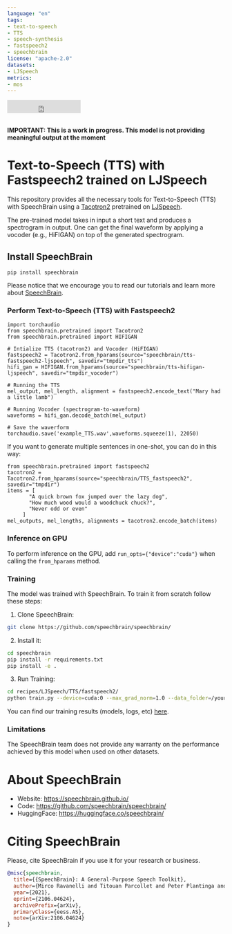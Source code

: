 ```yaml
---
language: "en"
tags:
- text-to-speech
- TTS
- speech-synthesis
- fastspeech2
- speechbrain
license: "apache-2.0"
datasets:
- LJSpeech
metrics:
- mos
---
```


<iframe src="https://ghbtns.com/github-btn.html?user=speechbrain&repo=speechbrain&type=star&count=true&size=large&v=2" frameborder="0" scrolling="0" width="170" height="30" title="GitHub"></iframe>
<br/><br/>

**IMPORTANT: This is a work in progress. This model is not providing meaningful output at the moment**

# Text-to-Speech (TTS) with Fastspeech2 trained on LJSpeech

This repository provides all the necessary tools for Text-to-Speech (TTS)  with SpeechBrain using a [Tacotron2](https://arxiv.org/abs/1712.05884) pretrained on [LJSpeech](https://keithito.com/LJ-Speech-Dataset/).

The pre-trained model takes in input a short text and produces a spectrogram in output. One can get the final waveform by applying a vocoder (e.g., HiFIGAN) on top of the generated spectrogram.


## Install SpeechBrain

```
pip install speechbrain
```

Please notice that we encourage you to read our tutorials and learn more about
[SpeechBrain](https://speechbrain.github.io).

### Perform Text-to-Speech (TTS) with Fastspeech2

```
import torchaudio
from speechbrain.pretrained import Tacotron2
from speechbrain.pretrained import HIFIGAN

# Intialize TTS (tacotron2) and Vocoder (HiFIGAN)
fastspeech2 = Tacotron2.from_hparams(source="speechbrain/tts-fastspeech2-ljspeech", savedir="tmpdir_tts")
hifi_gan = HIFIGAN.from_hparams(source="speechbrain/tts-hifigan-ljspeech", savedir="tmpdir_vocoder")

# Running the TTS
mel_output, mel_length, alignment = fastspeech2.encode_text("Mary had a little lamb")

# Running Vocoder (spectrogram-to-waveform)
waveforms = hifi_gan.decode_batch(mel_output)

# Save the waverform
torchaudio.save('example_TTS.wav',waveforms.squeeze(1), 22050)
```

If you want to generate multiple sentences in one-shot, you can do in this way:

```
from speechbrain.pretrained import fastspeech2
tacotron2 = Tacotron2.from_hparams(source="speechbrain/TTS_fastspeech2", savedir="tmpdir")
items = [
       "A quick brown fox jumped over the lazy dog",
       "How much wood would a woodchuck chuck?",
       "Never odd or even"
     ]
mel_outputs, mel_lengths, alignments = tacotron2.encode_batch(items)

```

### Inference on GPU
To perform inference on the GPU, add  `run_opts={"device":"cuda"}`  when calling the `from_hparams` method.

### Training
The model was trained with SpeechBrain.
To train it from scratch follow these steps:
1. Clone SpeechBrain:
```bash
git clone https://github.com/speechbrain/speechbrain/
```
2. Install it:
```bash
cd speechbrain
pip install -r requirements.txt
pip install -e .
```
3. Run Training:
```bash
cd recipes/LJSpeech/TTS/fastspeech2/
python train.py --device=cuda:0 --max_grad_norm=1.0 --data_folder=/your_folder/LJSpeech-1.1 hparams/train.yaml
```
You can find our training results (models, logs, etc) [here](https://drive.google.com/drive/folders/1Yb8CDCrW7JF1_jg8Xc4U15z3W37VjrY5?usp=share_link).

### Limitations
The SpeechBrain team does not provide any warranty on the performance achieved by this model when used on other datasets.

# **About SpeechBrain**
- Website: https://speechbrain.github.io/
- Code: https://github.com/speechbrain/speechbrain/
- HuggingFace: https://huggingface.co/speechbrain/


# **Citing SpeechBrain**
Please, cite SpeechBrain if you use it for your research or business.

```bibtex
@misc{speechbrain,
  title={{SpeechBrain}: A General-Purpose Speech Toolkit},
  author={Mirco Ravanelli and Titouan Parcollet and Peter Plantinga and Aku Rouhe and Samuele Cornell and Loren Lugosch and Cem Subakan and Nauman Dawalatabad and Abdelwahab Heba and Jianyuan Zhong and Ju-Chieh Chou and Sung-Lin Yeh and Szu-Wei Fu and Chien-Feng Liao and Elena Rastorgueva and François Grondin and William Aris and Hwidong Na and Yan Gao and Renato De Mori and Yoshua Bengio},
  year={2021},
  eprint={2106.04624},
  archivePrefix={arXiv},
  primaryClass={eess.AS},
  note={arXiv:2106.04624}
}
```
